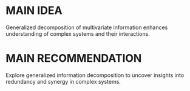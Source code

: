 # MAIN IDEA
Generalized decomposition of multivariate information enhances understanding of complex systems and their interactions.

# MAIN RECOMMENDATION
Explore generalized information decomposition to uncover insights into redundancy and synergy in complex systems.
